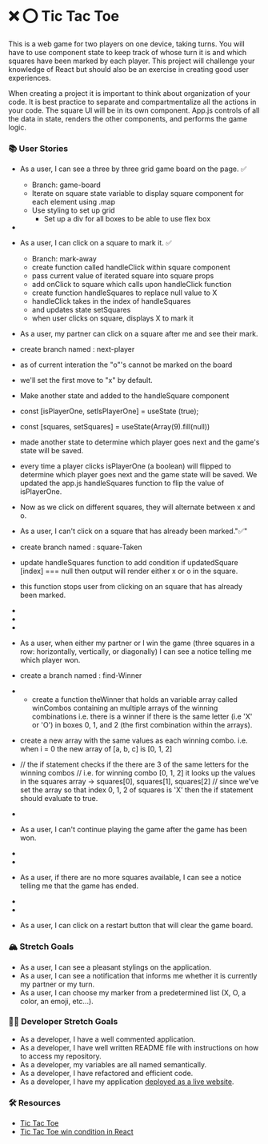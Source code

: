 # ❌ ⭕️ Tic Tac Toe

This is a web game for two players on one device, taking turns. You will have to use component state to keep track of whose turn it is and which squares have been marked by each player. This project will challenge your knowledge of React but should also be an exercise in creating good user experiences.

When creating a project it is important to think about organization of your code. It is best practice to separate and compartmentalize all the actions in your code. The square UI will be in its own component. App.js controls of all the data in state, renders the other components, and performs the game logic.

### 📚 User Stories

- As a user, I can see a three by three grid game board on the page. ✅
    - Branch: game-board
    - Iterate on square state variable to display square component for each element using .map
    - Use styling to set up grid
        - Set up a div for all boxes to be able to use flex box
- 
- As a user, I can click on a square to mark it. ✅
    - Branch: mark-away
    - create function called handleClick within square component
    - pass current value of iterated square into square props
    - add onClick to square which calls upon handleClick function
    - create function handleSquares to replace null value to X
    - handleClick takes in the index of handleSquares
    - and updates state setSquares
    - when user clicks on square, displays X to mark it
    
      
- As a user, my partner can click on a square after me and see their mark.
- create branch named : next-player
- as of current interation the "o"'s cannot be marked on the board
- we'll  set the first move to "x" by default. 
- Make another state and added to the handleSquare component 
- const [isPlayerOne, setIsPlayerOne] = useState (true);
- const [squares, setSquares] = useState(Array(9).fill(null))
- made another state to determine which player goes next and the game's state will be saved. 
- every time a player clicks isPlayerOne (a boolean) will flipped to determine which player goes next and the game state will  be saved.  We updated the app.js handleSquares function to flip the value of isPlayerOne. 
- Now as we click on different squares, they will alternate between x and o. 

- As a user, I can't click on a square that has already been marked."✅"
- create branch named : square-Taken
- update handleSquares function to add condition if updatedSquare [index] === null then output will render either x or o in the square.
- this function stops user from clicking on an square that has already been marked. 
- 
- 
- 
- As a user, when either my partner or I win the game (three squares in a row: horizontally, vertically, or diagonally) I can see a notice telling me which player won.
- create a branch named : find-Winner 
- - create a function theWinner that  holds an variable array called winCombos containing an multiple arrays of the winning combinations i.e. there is a winner if there is the same letter (i.e 'X' or 'O') in boxes 0, 1, and 2 (the first combination within the arrays). 
- create a new array with the same values as each winning combo. i.e. when i = 0 the new array of [a, b, c] is [0, 1, 2]
- // the if statement checks if the there are 3 of the same letters for the winning combos
  // i.e. for winning combo [0, 1, 2] it looks up the values in the squares array -> squares[0], squares[1], squares[2]
  // since we've set the array so that index 0, 1, 2 of squares is 'X' then the if statement should evaluate to true.
- 
- As a user, I can't continue playing the game after the game has been won.
- 
- 
- As a user, if there are no more squares available, I can see a notice telling me that the game has ended.
- 
- 
- As a user, I can click on a restart button that will clear the game board.

### 🏔 Stretch Goals

- As a user, I can see a pleasant stylings on the application.
- As a user, I can see a notification that informs me whether it is currently my partner or my turn.
- As a user, I can choose my marker from a predetermined list (X, O, a color, an emoji, etc...).

### 👩‍💻 Developer Stretch Goals

- As a developer, I have a well commented application.
- As a developer, I have well written README file with instructions on how to access my repository.
- As a developer, my variables are all named semantically.
- As a developer, I have refactored and efficient code.
- As a developer, I have my application [deployed as a live website](https://render.com/docs/deploy-create-react-app).

### 🛠 Resources

- [Tic Tac Toe](https://en.wikipedia.org/wiki/Tic-tac-toe)
- [Tic Tac Toe win condition in React](https://forum.freecodecamp.org/t/need-help-understanding-react-tic-tac-toe-winner-function/137840)

